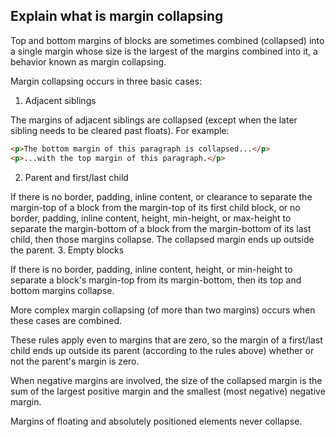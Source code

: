 ## Explain what is margin collapsing

Top and bottom margins of blocks are sometimes combined (collapsed) into a single margin whose size is the largest of the margins combined into it, a behavior known as margin collapsing.

Margin collapsing occurs in three basic cases:

1. Adjacent siblings

  The margins of adjacent siblings are collapsed (except when the later sibling needs to be cleared past floats). For example:
```html
<p>The bottom margin of this paragraph is collapsed...</p>
<p>...with the top margin of this paragraph.</p>
```
2. Parent and first/last child

  If there is no border, padding, inline content, or clearance to separate the margin-top of a block from the margin-top of its first child block, or no border, padding, inline content, height, min-height, or max-height to separate the margin-bottom of a block from the margin-bottom of its last child, then those margins collapse. The collapsed margin ends up outside the parent.
3. Empty blocks

  If there is no border, padding, inline content, height, or min-height to separate a block's margin-top from its margin-bottom, then its top and bottom margins collapse.

More complex margin collapsing (of more than two margins) occurs when these cases are combined.

These rules apply even to margins that are zero, so the margin of a first/last child ends up outside its parent (according to the rules above) whether or not the parent's margin is zero.

When negative margins are involved, the size of the collapsed margin is the sum of the largest positive margin and the smallest (most negative) negative margin.

Margins of floating and absolutely positioned elements never collapse.
